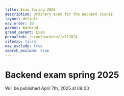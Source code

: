 ```yaml
---
title: Exam Spring 2025
description: Ordinary exam for the Backend course
layout: default
nav_order: 10
parent: Backend
grand_parent: Exam
permalink: /exam/backend/fall2024
sitemap: false
nav_exclude: true
search_exclude: true
---
```


# Backend exam spring 2025

Will be published April 7th, 2025 at 09:00
